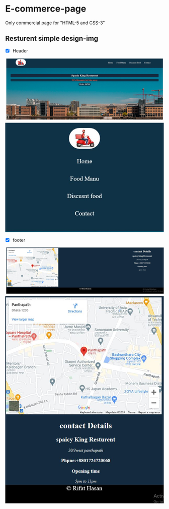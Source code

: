 # E-commerce-page
Only commercial page for "HTML-5 and CSS-3"
## Resturent simple design-img
- [x] Header

 <img src="header.JPG">

 <img src="Responsive-header.JPG">

- [x] footer

<img src="footer.JPG">

<img src="Responsive-footer.JPG">